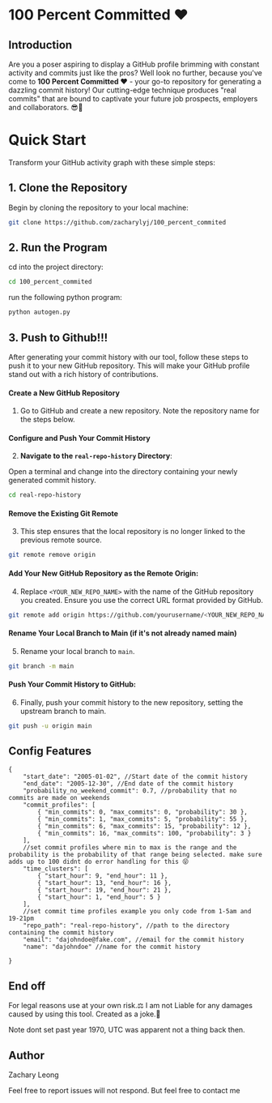 # 100 Percent Committed ❤️

## Introduction

Are you a poser aspiring to display a GitHub profile brimming with constant activity and commits just like the pros? Well look no further, because you've come to **100 Percent Committed ❤️** - your go-to repository for generating a dazzling commit history! Our cutting-edge technique produces "real commits" that are bound to captivate your future job prospects, employers and collaborators. 😎💼

# Quick Start

Transform your GitHub activity graph with these simple steps:

## 1. Clone the Repository

Begin by cloning the repository to your local machine:

```bash
git clone https://github.com/zacharylyj/100_percent_commited
```

## 2. Run the Program


cd into the project directory:

```bash
cd 100_percent_commited
```

run the following python program:

```bash
python autogen.py
```

## 3. Push to Github!!!


After generating your commit history with our tool, follow these steps to push it to your new GitHub repository. This will make your GitHub profile stand out with a rich history of contributions.

#### Create a New GitHub Repository

1. Go to GitHub and create a new repository. Note the repository name for the steps below.

#### Configure and Push Your Commit History

2. **Navigate to the `real-repo-history` Directory**:

Open a terminal and change into the directory containing your newly generated commit history.

```bash
cd real-repo-history
```

#### Remove the Existing Git Remote

3. This step ensures that the local repository is no longer linked to the previous remote source.


```bash
git remote remove origin
```

#### Add Your New GitHub Repository as the Remote Origin:

4. Replace `<YOUR_NEW_REPO_NAME>` with the name of the GitHub repository you created. Ensure you use the correct URL format provided by GitHub.

```bash
git remote add origin https://github.com/yourusername/<YOUR_NEW_REPO_NAME>.git
```

#### Rename Your Local Branch to Main (if it's not already named main)

5. Rename your local branch to `main`.

```bash
git branch -m main
```

#### Push Your Commit History to GitHub:

6. Finally, push your commit history to the new repository, setting the upstream branch to main.


```bash
git push -u origin main
```

## Config Features
```
{
    "start_date": "2005-01-02", //Start date of the commit history
    "end_date": "2005-12-30", //End date of the commit history
    "probability_no_weekend_commit": 0.7, //probability that no commits are made on weekends
    "commit_profiles": [
        { "min_commits": 0, "max_commits": 0, "probability": 30 }, 
        { "min_commits": 1, "max_commits": 5, "probability": 55 },
        { "min_commits": 6, "max_commits": 15, "probability": 12 },
        { "min_commits": 16, "max_commits": 100, "probability": 3 }
    ], 
    //set commit profiles where min to max is the range and the probability is the probability of that range being selected. make sure adds up to 100 didnt do error handling for this 😝
    "time_clusters": [
        { "start_hour": 9, "end_hour": 11 },
        { "start_hour": 13, "end_hour": 16 },
        { "start_hour": 19, "end_hour": 21 },
        { "start_hour": 1, "end_hour": 5 }
    ],
    //set commit time profiles example you only code from 1-5am and 19-21pm
    "repo_path": "real-repo-history", //path to the directory containing the commit history
    "email": "dajohndoe@fake.com", //email for the commit history
    "name": "dajohndoe" //name for the commit history

}
```
## End off

For legal reasons use at your own risk.⚖️ I am not Liable for any damages caused by using this tool. Created as a joke.🤡

Note dont set past year 1970, UTC was apparent not a thing back then.



## Author

Zachary Leong

Feel free to report issues will not respond. But feel free to contact me
